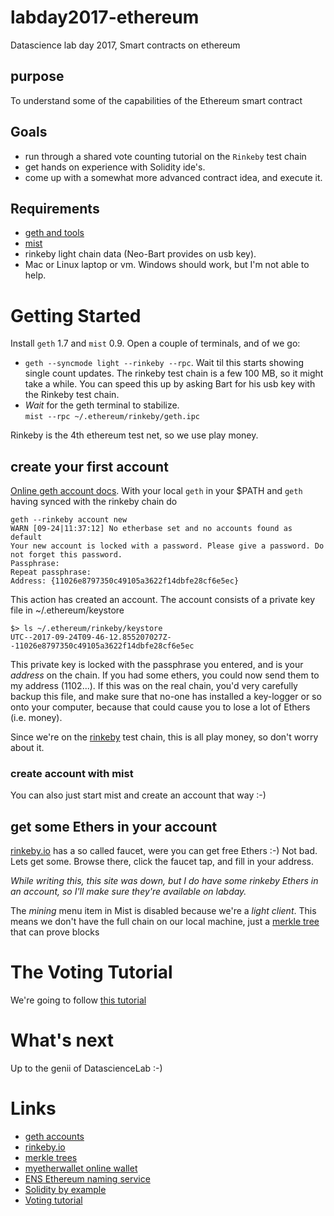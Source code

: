 # labday2017-ethereum
Datascience lab day 2017, Smart contracts on ethereum

## purpose
To understand some of the capabilities of the Ethereum smart contract

## Goals

* run through a shared vote counting tutorial on the `Rinkeby` test chain
* get hands on experience with Solidity ide's.
* come up with a somewhat more advanced contract idea, and execute it.

## Requirements

* [geth and tools](https://geth.ethereum.org/downloads/)
* [mist](https://github.com/ethereum/mist/releases)
* rinkeby light chain data (Neo-Bart provides on usb key).
* Mac or Linux laptop or vm. Windows should work, but I'm not able to help.

# Getting Started

Install `geth` 1.7 and `mist` 0.9. Open a couple of terminals, and of we go:

* `geth --syncmode light --rinkeby --rpc`. Wait til this starts showing single count updates. The rinkeby test chain is
  a few 100 MB, so it might take a while.  You can speed this up by asking Bart for his usb key with the Rinkeby test
  chain.
* _Wait_ for the geth terminal to stabilize.    
  `mist --rpc ~/.ethereum/rinkeby/geth.ipc`

Rinkeby is the 4th ethereum test net, so we use play money.

## create your first account

[Online geth account docs][1]. With your local `geth` in your $PATH and `geth` having synced with the rinkeby chain do

    geth --rinkeby account new
    WARN [09-24|11:37:12] No etherbase set and no accounts found as default 
    Your new account is locked with a password. Please give a password. Do not forget this password.
    Passphrase: 
    Repeat passphrase: 
    Address: {11026e8797350c49105a3622f14dbfe28cf6e5ec}

This action has created an account. The account consists of a private key file in ~/.ethereum/keystore

    $> ls ~/.ethereum/rinkeby/keystore  
    UTC--2017-09-24T09-46-12.855207027Z--11026e8797350c49105a3622f14dbfe28cf6e5ec


This private key is locked with the passphrase you entered, and is your _address_ on the chain.  If you had some ethers,
you could now send them to my address (1102...). If this was on the real chain, you'd very carefully backup this file,
and make sure that no-one has installed a key-logger or so onto your computer, because that could cause you to lose a
lot of Ethers (i.e. money).

Since we're on the [rinkeby][2] test chain, this is all play money, so don't worry about it.

### create account with mist
You can also just start mist and create an account that way :-)


## get some Ethers in your account

[rinkeby.io][2] has a so called faucet, were you can get free Ethers :-) Not bad. Lets get some.
Browse there, click the faucet tap, and fill in your address.

_While writing this, this site was down, but I do have some rinkeby Ethers in an account, so I'll make sure they're available on labday._

The _mining_ menu item in Mist is disabled because we're a _light client_. This means we don't have the full chain on our
local machine, just a [merkle tree][3] that can prove blocks

# The Voting Tutorial

We're going to follow [this tutorial][7]

# What's next
Up to the genii of DatascienceLab :-)

# Links

* [geth accounts][1]
* [rinkeby.io][2]
* [merkle trees][3]
* [myetherwallet online wallet][4]
* [ENS Ethereum naming service][5]
* [Solidity by example][6]
* [Voting tutorial][7]

[1]: https://github.com/ethereum/go-ethereum/wiki/Managing-your-accounts
[2]: http://www.rinkeby.io/
[3]: https://en.wikipedia.org/wiki/Merkle_tree
[4]: https://www.myetherwallet.com
[5]: https://github.com/ethereum/ens/blob/master/docs/userguide.rst
[6]: http://solidity.readthedocs.io/en/develop/solidity-by-example.html
[7]: https://medium.com/@mvmurthy/full-stack-hello-world-voting-ethereum-dapp-tutorial-part-1-40d2d0d807c2